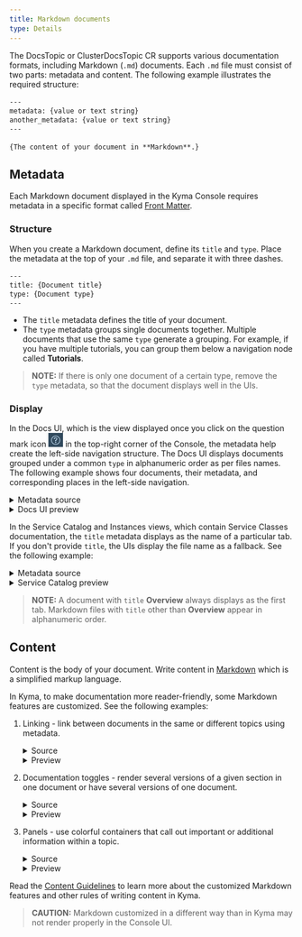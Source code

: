 ```yaml
---
title: Markdown documents
type: Details
---
```


The DocsTopic or ClusterDocsTopic CR supports various documentation formats, including Markdown (`.md`) documents. Each `.md` file must consist of two parts: metadata and content. The following example illustrates the required structure: 

```
---
metadata: {value or text string}
another_metadata: {value or text string}
---

{The content of your document in **Markdown**.}
```

## Metadata

Each Markdown document displayed in the Kyma Console requires metadata in a specific format called [Front Matter](https://forestry.io/docs/editing/front-matter/). 

### Structure

When you create a Markdown document, define its `title` and `type`. Place the metadata at the top of your `.md` file, and separate it with three dashes.

```
---
title: {Document title}
type: {Document type}
---
```

- The `title` metadata defines the title of your document. 
- The `type` metadata groups single documents together. Multiple documents that use the same `type` generate a grouping. For example, if you have multiple tutorials, you can group them below a navigation node called **Tutorials**.

>**NOTE:** If there is only one document of a certain type, remove the `type` metadata, so that the document displays well in the UIs.

### Display

In the Docs UI, which is the view displayed once you click on the question mark icon ![](./assets/docs-ui-question-mark.png) in the top-right corner of the Console, the metadata help create the left-side navigation structure. The Docs UI displays documents grouped under a common `type` in alphanumeric order as per files names. The following example shows four documents, their metadata, and corresponding places in the left-side navigation.

<div tabs>
  <details>
  <summary>
  Metadata source
  </summary>

```
//03-01-sidecar-proxy-injection.md
---
title: Sidecar Proxy Injection
type: Details
---
``` 
```
//03-02-istio-patch.md
---
title: Istio Patch
type: Details
---
```
```
//03-03-istio-rbac.md
---
title: Istio RBAC configuration
type: Details
---
```
```
//01-01-service-mesh.md
---
title: Overview
---
```
  </details>
  <details>
  <summary>
  Docs UI preview
  </summary>

![](./assets/left-side-nav-docs-ui.png)
  </details>
</div>

In the Service Catalog and Instances views, which contain Service Classes documentation, the `title` metadata displays as the name of a particular tab. If you don't provide `title`, the UIs display the file name as a fallback. See the following example:

<div tabs>
  <details>
  <summary>
  Metadata source
  </summary>

```
//overview.md
---
title: Overview
---
``` 
```
//plan-details.md
---
title: Services and Plans
type: Details
---
```
  </details>
  <details>
  <summary>
  Service Catalog preview
  </summary>

![](./assets/tabs-catalog-ui.png)
  </details>
</div>

>**NOTE:** A document with `title` **Overview** always displays as the first tab. Markdown files with `title` other than **Overview** appear in alphanumeric order.

## Content

Content is the body of your document. Write content in [Markdown](https://daringfireball.net/projects/markdown/syntax) which is a simplified markup language.

In Kyma, to make documentation more reader-friendly, some Markdown features are customized. See the following examples:
1. Linking - link between documents in the same or different topics using metadata. 
    <div tabs>
      <details>
      <summary>
      Source
      </summary>

      Create a reference using the /{type-of-topic}/{id}#{type}-{title}-{header} pattern:
      ```
      [Kyma in a nutshell](/root/kyma/#overview-in-a-nutshell)
      ```
      </details>
      <details>
      <summary>
      Preview
      </summary>

      [Kyma in a nutshell](/root/kyma/#overview-kyma-in-a-nutshell)
      </details>
    </div>
2. Documentation toggles - render several versions of a given section in one document or have several versions of one document.
    <div tabs>
      <details>
      <summary>
      Source
      </summary>

      ```    
      <div tabs>
      <details>
      <summary>
      HTTPS
      </summary>

      `git clone https://github.com/kyma-project/kyma.git ; cd kyma`
      </details>
      <details>
      <summary>
      SSH
      </summary>

      `git clone git@github.com:kyma-project/kyma.git ; cd kyma`
      </details>
    </div>
    ```
      </details>
      <details>
      <summary>
      Preview
      </summary>

      ![](./assets/doc-toggle.png)
      </details>
    </div>
3. Panels - use colorful containers that call out important or additional information within a topic.
    <div tabs>
      <details>
      <summary>
      Source
      </summary>

      ```
      >**TIP:** If you contribute to the [bundles](https://github.com/kyma-project/bundles/tree/master/bundles) repository, you do not have to compress your bundles as the system does it automatically.
      ``` 
      </details>
      <details>
      <summary>
      Preview
      </summary>

      ![](./assets/tip-panel.png)
      </details>
    </div>

 Read the [Content Guidelines](https://github.com/kyma-project/community/tree/master/guidelines/content-guidelines) to learn more about the customized Markdown features and other rules of writing content in Kyma. 

 >**CAUTION:** Markdown customized in a different way than in Kyma may not render properly in the Console UI.